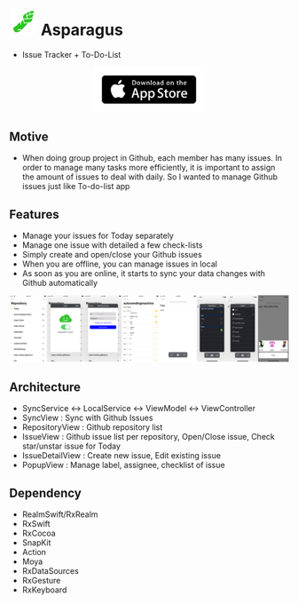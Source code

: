 # <a href="https://itunes.apple.com/us/app/asparagus/id1361881261?mt=8"><img src="/Screenshots/icon.png" width="50" height="50"/></a> Asparagus

- Issue Tracker + To-Do-List

<p align="center"><a href="https://itunes.apple.com/us/app/asparagus/id1361881261?mt=8"><img src="Screenshots/app-store-badge.png" width="200" /></a></p>


## Motive

- When doing group project in Github, each member has many issues. In order to manage many tasks more efficiently, it is important to assign the amount of issues to deal with daily. So I wanted to manage Github issues just like To-do-list app


## Features

- Manage your issues for Today separately
- Manage one issue with detailed a few check-lists
- Simply create and open/close your Github issues
- When you are offline, you can manage issues in local
- As soon as you are online, it starts to sync your data changes with Github automatically


![Alt text](/Screenshots/allshots.png)


## Architecture

- SyncService <-> LocalService <-> ViewModel <-> ViewController
- SyncView : Sync with Github Issues
- RepositoryView : Github repository list
- IssueView : Github issue list per repository, Open/Close issue, Check star/unstar issue for Today
- IssueDetailView : Create new issue, Edit existing issue
- PopupView : Manage label, assignee, checklist of issue


## Dependency

- RealmSwift/RxRealm
- RxSwift
- RxCocoa
- SnapKit
- Action
- Moya
- RxDataSources
- RxGesture
- RxKeyboard
